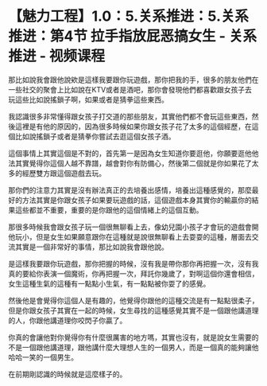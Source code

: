 # 【魅力工程】1.0：5.关系推进：5.关系推进：第4节 拉手指放屁恶搞女生 - 关系推进 - 视频课程

那比如說我會跟他說欸是這樣我要跟你玩遊戲，那你把我的手，很多的朋友他們在一些社交的聚會上比如說在KTV或者是酒吧，那你會發現他們都喜歡跟女孩子去玩這些比如說搖鎖子啊，如果或者是猜拳這些東西。

我認識很多非常懂得跟女孩子打交道的那些朋友，其實他們都不會玩這些東西，然後這裡是有他的原因的，因為很多時候如果你跟女孩子花了太多的這個經歷，在這個比如說搖鎖子或者是猜拳你嘗試去逛這個女孩子酒。

這個事情上其實這個是不對的，首先第一是因為女生知道你要逛他，你願要逛他他法其實覺得你這個人越不靠譜，越會對你有防備心，然後第二個就是你如果花了太多的經歷雙方跟這個遊戲去玩。

那你們的注意力其實是沒有辦法真正的去培養出感情，培養出這種感覺的，那麼最好的方法其實是你跟女孩子如果要玩遊戲的話，這個遊戲本身其實你的輸贏你的結果這些都並不重要，重要的是你跟他的這個情緒上的這個互動。

那很多時候我會跟女孩子玩一個很無聊看上去，像幼兒園小孩子才會玩的遊戲會開他玩小，但是女生如果願意跟你在這種就是說很無聊看上去耍耍的這種，層面去交流其實是一個非常好的事情，那比如說我會跟他說。

是這樣我要跟你玩遊戲，那你把握的時候，沒有我是帶你那你再把握一次，沒有我真的要給你表演一個魔術，你再把握一次，拜託你幾歲了，對啊這個你還會相信，女生這種生氣的這種有一點點小生氣，有一點點被你耍了的感覺。

然後他是會覺得你這個人是有趣的，他覺得你跟他的這種交流是有一點點很柔子，但是你跟女孩子其實在一起的時候，女生尋找的這種感覺其實不是一個跟他講道理的人，你跟他講道理你咬閃子你贏了。

你真的會讓他對你覺得你有什麼很厲害的地方嗎，其實也沒有，就是說女生需要的不是一個跟他講道理，跟他講什麼大理想人生的一個男人，而是一個真的能夠讓他哈哈一笑的一個男生。

在前期剛認識的時候就是這麼樣子的。
